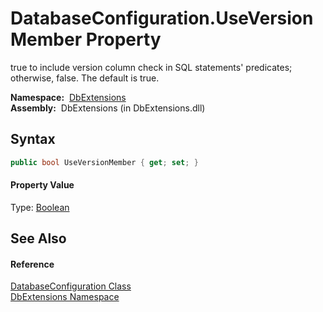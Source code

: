 DatabaseConfiguration.UseVersionMember Property
===============================================
true to include version column check in SQL statements' predicates; otherwise, false. The default is true.

  **Namespace:**  [DbExtensions][1]  
  **Assembly:**  DbExtensions (in DbExtensions.dll)

Syntax
------

```csharp
public bool UseVersionMember { get; set; }
```

#### Property Value
Type: [Boolean][2]

See Also
--------

#### Reference
[DatabaseConfiguration Class][3]  
[DbExtensions Namespace][1]  

[1]: ../README.md
[2]: http://msdn.microsoft.com/en-us/library/a28wyd50
[3]: README.md
